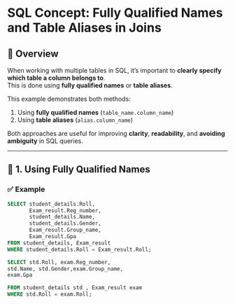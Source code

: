 # SQL Concept: Fully Qualified Names and Table Aliases in Joins

## 📘 Overview
When working with multiple tables in SQL, it’s important to **clearly specify which table a column belongs to**.  
This is done using **fully qualified names** or **table aliases**.

This example demonstrates both methods:
1. Using **fully qualified names** (`table_name.column_name`)
2. Using **table aliases** (`alias.column_name`)

Both approaches are useful for improving **clarity**, **readability**, and **avoiding ambiguity** in SQL queries.

---

## 🧩 1. Using Fully Qualified Names

### ✅ Example
```sql
SELECT student_details.Roll,
       Exam_result.Reg_number,
       student_details.Name,
       student_details.Gender,
       Exam_result.Group_name,
       Exam_result.Gpa
FROM student_details, Exam_result
WHERE student_details.Roll = Exam_result.Roll;
```
```sql
SELECT std.Roll, exam.Reg_number,
std.Name, std.Gender,exam.Group_name,
exam.Gpa 

FROM student_details std , Exam_result exam 
WHERE std.Roll = exam.Roll;
```